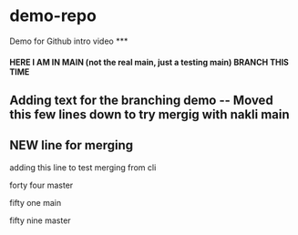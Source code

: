 # demo-repo

Demo for Github intro video ***

#### HERE I AM IN MAIN (not the real main, just a testing main) BRANCH THIS TIME

## Adding text for the branching demo -- Moved this few lines down to try mergig with nakli main

## NEW line for merging

adding this line to test merging from cli


forty four master


fifty one main


fifty nine master
